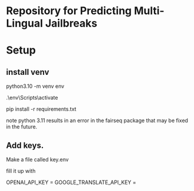 # Repository for Predicting Multi-Lingual Jailbreaks

# Setup

## install venv


python3.10 -m venv env

.\env\Scripts\activate

pip install -r requirements.txt

note python 3.11 results in an error in the fairseq package that may be fixed in the future.

## Add keys.

Make a file called key.env

fill it up with

OPENAI_API_KEY = <your key>
GOOGLE_TRANSLATE_API_KEY = <your key>
